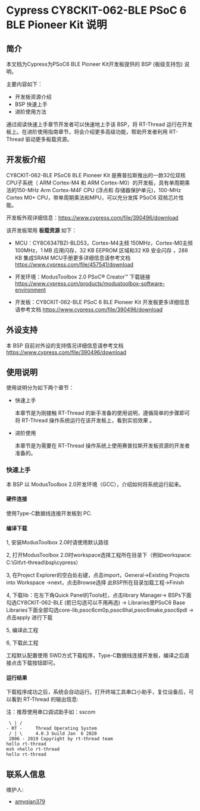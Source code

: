 # Cypress CY8CKIT-062-BLE PSoC 6 BLE Pioneer Kit 说明

## 简介

本文档为Cypress为PSoC6 BLE Pioneer Kit开发板提供的 BSP (板级支持包) 说明。

主要内容如下：

- 开发板资源介绍
- BSP 快速上手
- 进阶使用方法

通过阅读快速上手章节开发者可以快速地上手该 BSP，将 RT-Thread 运行在开发板上。在进阶使用指南章节，将会介绍更多高级功能，帮助开发者利用 RT-Thread 驱动更多板载资源。

## 开发板介绍

CY8CKIT-062-BLE PSoC6 BLE Pioneer Kit 是赛普拉斯推出的一款32位双核CPU子系统（ ARM Cortex-M4 和 ARM Cortex-M0）的开发板，具有单周期乘法的150-MHz Arm Cortex-M4F CPU (浮点和
存储器保护单元)，100-MHz Cortex M0+ CPU，带单周期乘法和MPU，可以充分发挥 PSoC6 双核芯片性能。

开发板外观详细信息：https://www.cypress.com/file/390496/download


该开发板常用 **板载资源** 如下：

- MCU：CY8C6347BZI-BLD53，Cortex-M4主频 150MHz，Cortex-M0主频 100MHz，1 MB 应用闪存，32 KB EEPROM 区域和32 KB 安全闪存 ，288 KB 集成SRAM
        MCU手册更多详细信息请参考文档 https://www.cypress.com/file/457541/download

- 开发环境：ModusToolbox 2.0
        PSoC® Creator™ 下载链接 https://www.cypress.com/products/modustoolbox-software-environment

- 开发板：CY8CKIT-062-BLE PSoC 6 BLE Pioneer Kit
        开发板更多详细信息请参考文档 https://www.cypress.com/file/390496/download


## 外设支持

本 BSP 目前对外设的支持情况详细信息请参考文档 https://www.cypress.com/file/390496/download

## 使用说明

使用说明分为如下两个章节：

- 快速上手

    本章节是为刚接触 RT-Thread 的新手准备的使用说明，遵循简单的步骤即可将 RT-Thread 操作系统运行在该开发板上，看到实验效果 。

- 进阶使用

    本章节是为需要在 RT-Thread 操作系统上使用赛普拉斯开发板资源的开发者准备的。


### 快速上手

本 BSP 以 ModusToolbox 2.0开发环境（GCC），介绍如何将系统运行起来。

#### 硬件连接

使用Type-C数据线连接开发板到 PC.

#### 编译下载
1, 安装ModusToolbox 2.0时请使用默认路径

2, 打开ModusToolbox 2.0时workspace选择工程所在目录下（例如workspace: C:\Git\rt-thread\bsp\cypress）

3, 在Project Explorer的空白处右键，点击import，General->Existing Projects into Workspace ->next，点击Browse选择
   此BSP所在目录加载工程->Finish

4, 下载lib：在左下角Quick Panel的Tools栏，点击library Manager-> BSPs下面勾选CY8CKIT-062-BLE (若已勾选可以不用再选)
            -> Libraries里PSoC6 Base Libraries下面全部勾选core-lib,psoc6cm0p,psoc6hal,psoc6make,psoc6pdl -> 点击apply 进行下载

5, 编译此工程

6, 下载此工程


工程默认配置使用 SWD方式下载程序，Type-C数据线连接开发板，编译之后直接点击下载按钮即可。

#### 运行结果

下载程序成功之后，系统会自动运行。打开终端工具串口小助手，复位设备后，可以看到 RT-Thread 的输出信息:

注：推荐使用串口调试助手如：sscom

```
 \ | /
- RT -     Thread Operating System
 / | \     4.0.3 build Jan  6 2020
 2006 - 2019 Copyright by rt-thread team
hello rt-thread
msh >hello rt-thread
hello rt-thread
```

## 联系人信息

维护人:

- [amyqian379](https://github.com/amyqian379)
